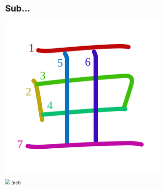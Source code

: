 # Sub...
![4e9c](../kanji-colorize/4e9c.svg)

![](http://www.kanjidamage.com/assets/radsmall/net-f0dbc8c140414638c746161c4f76837d8f00f894d1c4a23e5cc5c70d4a6f81ff.jpg) (net)